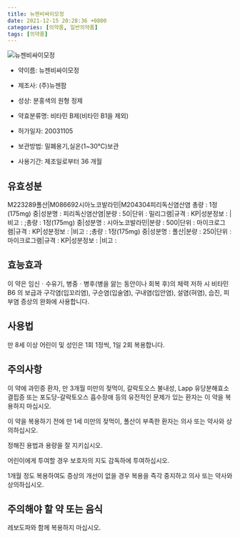 ```yaml
---
title: 뉴젠비싸이모정
date: 2021-12-15 20:28:36 +0800
categories: [의약품, 일반의약품]
tags: [의약품]
---
```

![뉴젠비싸이모정](https://nedrug.mfds.go.kr/pbp/cmn/itemImageDownload/1NOwp2F6LXQ)

- 약이름: 뉴젠비싸이모정
- 제조사: (주)뉴젠팜
- 성상: 분홍색의 원형 정제
- 약효분류명: 비타민 B제(비타민 B1을 제외)
- 허가일자: 20031105
- 보관방법: 밀폐용기,실온(1~30℃)보관

- 사용기간: 제조일로부터 36 개월
## 유효성분
M223289폴산|M086692시아노코발라민|M204304피리독신염산염
총량 : 1정(175mg) 중|성분명 : 피리독신염산염|분량 : 50|단위 : 밀리그램|규격 : KP|성분정보 : |비고 : ;총량 : 1정(175mg) 중|성분명 : 시아노코발라민|분량 : 500|단위 : 마이크로그램|규격 : KP|성분정보 : |비고 : ;총량 : 1정(175mg) 중|성분명 : 폴산|분량 : 250|단위 : 마이크로그램|규격 : KP|성분정보 : |비고 :
## 효능효과
이 약은 임신ㆍ수유기, 병중ㆍ병후(병을 앓는 동안이나 회복 후)의 체력 저하 시 비타민 B6 의 보급과 구각염(입꼬리염), 구순염(입술염), 구내염(입안염), 설염(혀염), 습진, 피부염 증상의 완화에 사용합니다.

## 사용법
만 8세 이상 어린이 및 성인은 1회 1정씩, 1일 2회 복용합니다.

## 주의사항
이 약에 과민증 환자, 만 3개월 미만의 젖먹이, 갈락토오스 불내성, Lapp 유당분해효소 결핍증 또는 포도당-갈락토오스 흡수장애 등의 유전적인 문제가 있는 환자는 이 약을 복용하지 마십시오.

이 약을 복용하기 전에 만 1세 미만의 젖먹이, 폴산이 부족한 환자는 의사 또는 약사와 상의하십시오.

정해진 용법과 용량을 잘 지키십시오.

어린이에게 투여할 경우 보호자의 지도 감독하에 투여하십시오.

1개월 정도 복용하여도 증상의 개선이 없을 경우 복용을 즉각 중지하고 의사 또는 약사와 상의하십시오.

## 주의해야 할 약 또는 음식
레보도파와 함께 복용하지 마십시오.

